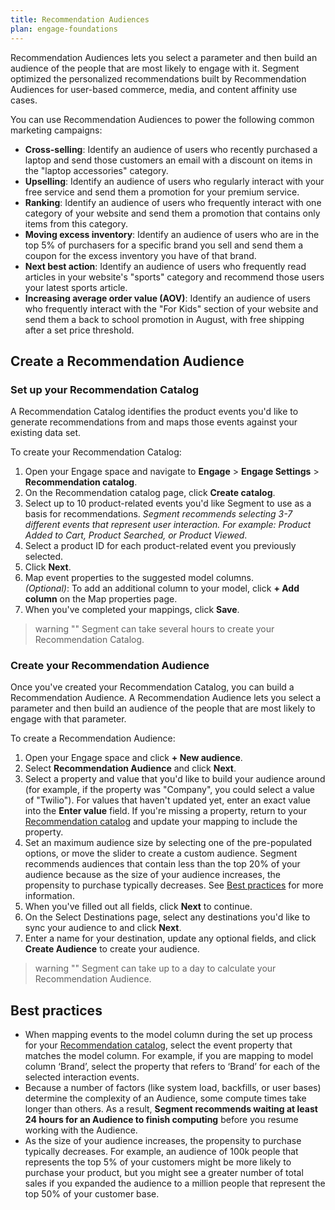 ```yaml
---
title: Recommendation Audiences
plan: engage-foundations
---
```

Recommendation Audiences lets you select a parameter and then build an audience of the people that are most likely to engage with it. Segment optimized the personalized recommendations built by Recommendation Audiences for user-based commerce, media, and content affinity use cases. 

You can use Recommendation Audiences to power the following common marketing campaigns: 

- **Cross-selling**: Identify an audience of users who recently purchased a laptop and send those customers an email with a discount on items in the "laptop accessories" category. 
- **Upselling**: Identify an audience of users who regularly interact with your free service and send them a promotion for your premium service. 
- **Ranking**: Identify an audience of users who frequently interact with one category of your website and send them a promotion that contains only items from this category. 
- **Moving excess inventory**: Identify an audience of users who are in the top 5% of purchasers for a specific brand you sell and send them a coupon for the excess inventory you have of that brand. 
- **Next best action**: Identify an audience of users who frequently read articles in your website's "sports" category and recommend those users your latest sports article. 
- **Increasing average order value (AOV)**: Identify an audience of users who frequently interact with the "For Kids" section of your website and send them a back to school promotion in August, with free shipping after a set price threshold. 

## Create a Recommendation Audience

### Set up your Recommendation Catalog
A Recommendation Catalog identifies the product events you'd like to generate recommendations from and maps those events against your existing data set.

To create your Recommendation Catalog:
1. Open your Engage space and navigate to **Engage** > **Engage Settings** > **Recommendation catalog**. 
2. On the Recommendation catalog page, click **Create catalog**. 
3. Select up to 10 product-related events you'd like Segment to use as a basis for recommendations. *Segment recommends selecting 3-7 different events that represent user interaction. For example: Product Added to Cart, Product Searched, or Product Viewed*. 
4. Select a product ID for each product-related event you previously selected. 
5. Click **Next**. 
6. Map event properties to the suggested model columns. <br> _(Optional)_: To add an additional column to your model, click **+ Add column** on the Map properties page. 
7. When you've completed your mappings, click **Save**. 

> warning ""
> Segment can take several hours to create your Recommendation Catalog. 

### Create your Recommendation Audience
Once you've created your Recommendation Catalog, you can build a Recommendation Audience. A Recommendation Audience lets you select a parameter and then build an audience of the people that are most likely to engage with that parameter. 

To create a Recommendation Audience: 
1. Open your Engage space and click **+ New audience**. 
2. Select **Recommendation Audience** and click **Next**. 
3. Select a property and value that you'd like to build your audience around (for example, if the property was "Company", you could select a value of "Twilio"). For values that haven't updated yet, enter an exact value into the **Enter value** field. If you're missing a property, return to your [Recommendation catalog](#set-up-your-recommendation-catalog) and update your mapping to include the property. 
4. Set an maximum audience size by selecting one of the pre-populated options, or move the slider to create a custom audience. Segment recommends audiences that contain less than the top 20% of your audience because as the size of your audience increases, the propensity to purchase typically decreases. See [Best practices](#best-practices) for more information.
5. When you've filled out all fields, click **Next** to continue. 
6. On the Select Destinations page, select any destinations you'd like to sync your audience to and click **Next**.
7. Enter a name for your destination, update any optional fields, and click **Create Audience** to create your audience. 

> warning ""
> Segment can take up to a day to calculate your Recommendation Audience.

## Best practices

- When mapping events to the model column during the set up process for your [Recommendation catalog](#set-up-your-recommendation-catalog), select the event property that matches the model column. For example, if you are mapping to model column ‘Brand’, select the property that refers to ‘Brand’ for each of the selected interaction events.
- Because a number of factors (like system load, backfills, or user bases) determine the complexity of an Audience, some compute times take longer than others. As a result, **Segment recommends waiting at least 24 hours for an Audience to finish computing** before you resume working with the Audience.
- As the size of your audience increases, the propensity to purchase typically decreases. For example, an audience of 100k people that represents the top 5% of your customers might be more likely to purchase your product, but you might see a greater number of total sales if you expanded the audience to a million people that represent the top 50% of your customer base. 